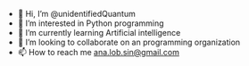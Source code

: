 - 👋 Hi, I’m @unidentifiedQuantum
- 👀 I’m interested in Python programming
- 🌱 I’m currently learning Artificial intelligence
- 💞️ I’m looking to collaborate on an programming organization
- 📫 How to reach me ana.lob.sin@gmail.com

<!---
unidentifiedQuantum/unidentifiedQuantum is a ✨ special ✨ repository because its `README.md` (this file) appears on your GitHub profile.
You can click the Preview link to take a look at your changes.
--->
